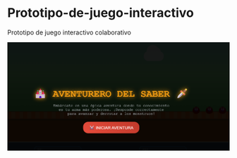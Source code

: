 # Prototipo-de-juego-interactivo
Prototipo de juego interactivo colaborativo

![ScreenShot](cover.png)

